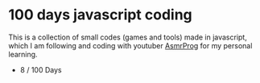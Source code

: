 # 100 days javascript coding

This is a collection of small codes (games and tools) made in javascript, which I am following and coding with youtuber [AsmrProg](https://www.youtube.com/@AsmrProg) for my personal learning.

* 8 / 100 Days
